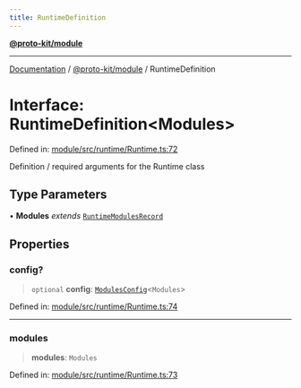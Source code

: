 ```yaml
---
title: RuntimeDefinition
---
```


[**@proto-kit/module**](../README.md)

***

[Documentation](../../../README.md) / [@proto-kit/module](../README.md) / RuntimeDefinition

# Interface: RuntimeDefinition\<Modules\>

Defined in: [module/src/runtime/Runtime.ts:72](https://github.com/proto-kit/framework/blob/b953c754e500c62f01fbbd6d09adfb2f5577269d/packages/module/src/runtime/Runtime.ts#L72)

Definition / required arguments for the Runtime class

## Type Parameters

• **Modules** *extends* [`RuntimeModulesRecord`](../type-aliases/RuntimeModulesRecord.md)

## Properties

### config?

> `optional` **config**: [`ModulesConfig`](../../common/type-aliases/ModulesConfig.md)\<`Modules`\>

Defined in: [module/src/runtime/Runtime.ts:74](https://github.com/proto-kit/framework/blob/b953c754e500c62f01fbbd6d09adfb2f5577269d/packages/module/src/runtime/Runtime.ts#L74)

***

### modules

> **modules**: `Modules`

Defined in: [module/src/runtime/Runtime.ts:73](https://github.com/proto-kit/framework/blob/b953c754e500c62f01fbbd6d09adfb2f5577269d/packages/module/src/runtime/Runtime.ts#L73)
